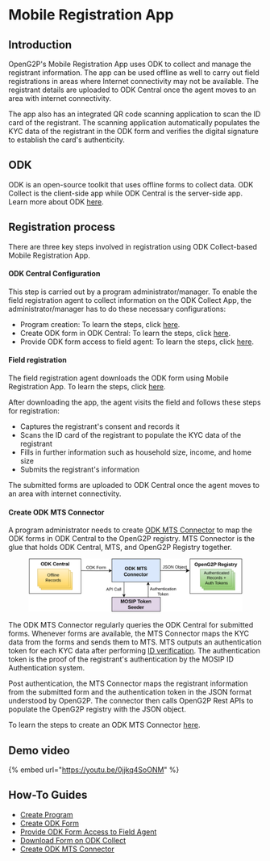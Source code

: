 # Mobile Registration App

## Introduction

OpenG2P's Mobile Registration App uses ODK to collect and manage the registrant information. The app can be used offline as well to carry out field registrations in areas where Internet connectivity may not be available. The registrant details are uploaded to ODK Central once the agent moves to an area with internet connectivity.

The app also has an integrated QR code scanning application to scan the ID card of the registrant. The scanning application automatically populates the KYC data of the registrant in the ODK form and verifies the digital signature to establish the card's authenticity.&#x20;

## ODK

ODK is an open-source toolkit that uses offline forms to collect data. ODK Collect is the client-side app while ODK Central is the server-side app. Learn more about ODK [here](https://docs.getodk.org/).

## Registration process

There are three key steps involved in registration using ODK Collect-based Mobile Registration App.

#### ODK Central Configuration

This step is carried out by a program administrator/manager. To enable the field registration agent to collect information on the ODK Collect App, the administrator/manager has to do these necessary configurations:

* Program creation: To learn the steps, click [here](../../guides/user-guides/create-a-program.md).
* Create ODK form in ODK Central: To learn the steps, click [here](../../guides/user-guides/create-odk-form.md).
* Provide ODK form access to field agent: To learn the steps, click [here](../../guides/user-guides/provide-form-access-to-field-agent.md).

#### Field registration

The field registration agent downloads the ODK form using Mobile Registration App. To learn the steps, click [here](../../guides/user-guides/download-form-on-odk-collect.md).

After downloading the app, the agent visits the field and follows these steps for registration:

* Captures the registrant's consent and records it
* Scans the ID card of the registrant to populate the KYC data of the registrant
* Fills in further information such as household size, income, and home size
* Submits the registrant's information&#x20;

The submitted forms are uploaded to ODK Central once the agent moves to an area with internet connectivity.&#x20;

#### Create ODK MTS Connector

A program administrator needs to create [ODK MTS Connector](../../integrations/integration-with-mosip/mts-connector.md) to map the ODK forms in ODK Central to the OpenG2P registry. MTS Connector is the glue that holds ODK Central, MTS, and OpenG2P Registry together.&#x20;

<figure><img src="https://github.com/OpenG2P/openg2p-documentation/raw/e9fdceeedd6e483eb45098b9a72f013a331451cf/.gitbook/assets/offline-registration-process.png" alt=""><figcaption></figcaption></figure>

The ODK MTS Connector regularly queries the ODK Central for submitted forms. Whenever forms are available, the MTS Connector maps the KYC data from the forms and sends them to MTS. MTS outputs an authentication token for each KYC data after performing [ID verification](../id-verification.md#registrant-authentication-using-mts). The authentication token is the proof of the registrant's authentication by the MOSIP ID Authentication system.

Post authentication, the MTS Connector maps the registrant information from the submitted form and the authentication token in the JSON format understood by OpenG2P. The connector then calls OpenG2P Rest APIs to populate the OpenG2P registry with the JSON object.

To learn the steps to create an ODK MTS Connector [here](../../guides/user-guides/create-mts-connector/create-odk-mts-connector.md).

## Demo video

{% embed url="https://youtu.be/0jjkq4SoONM" %}

## How-To Guides

* [Create Program](../../guides/user-guides/create-a-program.md)
* [Create ODK Form](../../guides/user-guides/create-odk-form.md)
* [Provide ODK Form Access to Field Agent](../../guides/user-guides/provide-form-access-to-field-agent.md)
* [Download Form on ODK Collect](../../guides/user-guides/download-form-on-odk-collect.md)
* [Create ODK MTS Connector](../../guides/user-guides/create-mts-connector/create-odk-mts-connector.md)
